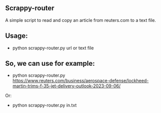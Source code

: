## Scrappy-router

A simple script to read and copy an article from reuters.com to a text file.

## Usage:

- python scrappy-router.py url or text file

## So, we can use for example:

*   python scrappy-router.py https://www.reuters.com/business/aerospace-defense/lockheed-martin-trims-f-35-jet-delivery-outlook-2023-09-06/

Or:

*   python scrappy-router.py in.txt